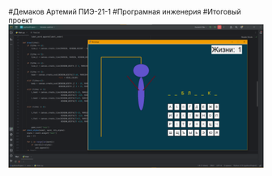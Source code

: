 #Демаков Артемий ПИЭ-21-1
#Програмная инженерия
#Итоговый проект
![image](https://github.com/GhoulSSSr4nk/Software_Eng/blob/Проект/pic/Снимок%20экрана%202023-12-12%20160721.png)
